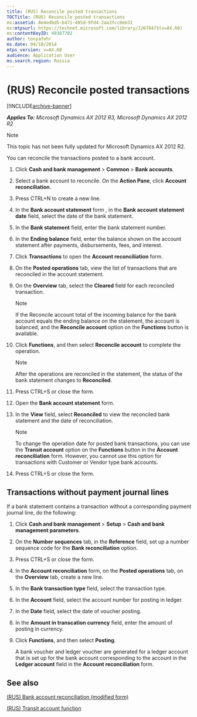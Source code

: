 ```yaml
---
title: (RUS) Reconcile posted transactions
TOCTitle: (RUS) Reconcile posted transactions
ms:assetid: 8e4edbd5-b471-495d-9fd4-2aa3fcc0eb31
ms:mtpsurl: https://technet.microsoft.com/library/JJ678473(v=AX.60)
ms:contentKeyID: 49387702
author: tonyafehr
ms.date: 04/18/2014
mtps_version: v=AX.60
audience: Application User
ms.search.region: Russia
---
```


# (RUS) Reconcile posted transactions 


[!INCLUDE[archive-banner](includes/archive-banner.md)]


_**Applies To:** Microsoft Dynamics AX 2012 R3, Microsoft Dynamics AX 2012 R2_


> [!NOTE]
> <P>This topic has not been fully updated for Microsoft Dynamics AX 2012 R2.</P>



You can reconcile the transactions posted to a bank account.

1.  Click **Cash and bank management** \> **Common** \> **Bank accounts**.

2.  Select a bank account to reconcile. On the **Action Pane**, click **Account reconciliation**.

3.  Press CTRL+N to create a new line.

4.  In the **Bank account statement** form , in the **Bank account statement date** field, select the date of the bank statement.

5.  In the **Bank statement** field, enter the bank statement number.

6.  In the **Ending balance** field, enter the balance shown on the account statement after payments, disbursements, fees, and interest.

7.  Click **Transactions** to open the **Account reconciliation** form.

8.  On the **Posted operations** tab, view the list of transactions that are reconciled in the account statement.

9.  On the **Overview** tab, select the **Cleared** field for each reconciled transaction.
    

    > [!NOTE]
    > <P>If the Reconcile account total of the incoming balance for the bank account equals the ending balance on the statement, the account is balanced, and the <STRONG>Reconcile account</STRONG> option on the <STRONG>Functions</STRONG> button is available.</P>



10. Click **Functions**, and then select **Reconcile account** to complete the operation.
    

    > [!NOTE]
    > <P>After the operations are reconciled in the statement, the status of the bank statement changes to <STRONG>Reconciled</STRONG>.</P>



11. Press CTRL+S or close the form.

12. Open the **Bank account statement** form.

13. In the **View** field, select **Reconciled** to view the reconciled bank statement and the date of reconciliation.
    

    > [!NOTE]
    > <P>To change the operation date for posted bank transactions, you can use the <STRONG>Transit account</STRONG> option on the <STRONG>Functions</STRONG> button in the <STRONG>Account reconciliation</STRONG> form. However, you cannot use this option for transactions with Customer or Vendor type bank accounts.</P>



14. Press CTRL+S or close the form.

## Transactions without payment journal lines

If a bank statement contains a transaction without a corresponding payment journal line, do the following:

1.  Click **Cash and bank management** \> **Setup** \> **Cash and bank management parameters**.

2.  On the **Number sequences** tab, in the **Reference** field, set up a number sequence code for the **Bank reconciliation** option.

3.  Press CTRL+S or close the form.

4.  In the **Account reconciliation** form, on the **Posted operations** tab, on the **Overview** tab, create a new line.

5.  In the **Bank transaction type** field, select the transaction type.

6.  In the **Account** field, select the account number for posting in ledger.

7.  In the **Date** field, select the date of voucher posting.

8.  In the **Amount in transcation currency** field, enter the amount of posting in currency.

9.  Click **Functions**, and then select **Posting**.
    
    A bank voucher and ledger voucher are generated for a ledger account that is set up for the bank account corresponding to the account in the **Ledger account** field in the **Account reconciliation** form.

## See also

[(RUS) Bank account reconciliation (modified form)](https://technet.microsoft.com/library/jj711451\(v=ax.60\))

[(RUS) Transit account function](rus-transit-account-function.md)

  


